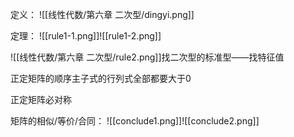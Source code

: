 定义：
![[线性代数/第六章 二次型/dingyi.png]]

定理：
![[rule1-1.png]]![[rule1-2.png]]

![[线性代数/第六章 二次型/rule2.png]]找二次型的标准型——找特征值

正定矩阵的顺序主子式的行列式全部都要大于0

正定矩阵必对称

矩阵的相似/等价/合同：
![[conclude1.png]]![[conclude2.png]]